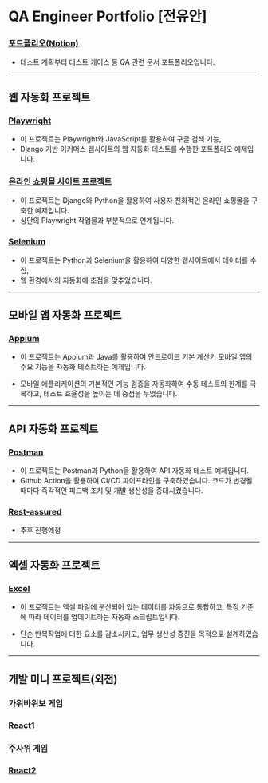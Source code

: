 # QA Engineer Portfolio [전유안]

### [포트폴리오(Notion)](https://www.notion.so/QA-Engineer-Portfolio-26cc3816da3e804b956cee8b2f3a4c09)
- 테스트 계획부터 테스트 케이스 등 QA 관련 문서 포트폴리오입니다.
---

## 웹 자동화 프로젝트


### [Playwright](https://github.com/euuuuuuan/qa-automation-playwright)

- 이 프로젝트는 Playwright와 JavaScript를 활용하여 구글 검색 기능,
- Django 기반 이커머스 웹사이트의 웹 자동화 테스트를 수행한 포트폴리오 예제입니다.


### [온라인 쇼핑몰 사이트 프로젝트](https://github.com/euuuuuuan/qa-e-commerce-site-django)

- 이 프로젝트는 Django와 Python을 활용하여 사용자 친화적인 온라인 쇼핑몰을 구축한 예제입니다.
- 상단의 Playwright 작업물과 부분적으로 연계됩니다.


### [Selenium](https://github.com/euuuuuuan/dynamic-web-scraping-selenium)

- 이 프로젝트는 Python과 Selenium을 활용하여 다양한 웹사이트에서 데이터를 수집,
- 웹 환경에서의 자동화에 초점을 맞추었습니다.

---


## 모바일 앱 자동화 프로젝트


### [Appium](https://github.com/euuuuuuan/qa-automation-appium)

- 이 프로젝트는 Appium과 Java를 활용하여 안드로이드 기본 계산기 모바일 앱의 주요 기능을 자동화 테스트하는 예제입니다.

- 모바일 애플리케이션의 기본적인 기능 검증을 자동화하여 수동 테스트의 한계를 극복하고, 테스트 효율성을 높이는 데 중점을 두었습니다.


---

## API 자동화 프로젝트

### [Postman](https://github.com/euuuuuuan/postman-api-automation)

- 이 프로젝트는 Postman과 Python을 활용하여 API 자동화 테스트 예제입니다.
- Github Action을 활용하여 CI/CD 파이프라인을 구축하였습니다. 코드가 변경될 때마다 즉각적인 피드백 조치 및 개발 생산성을 증대시켰습니다.

### [Rest-assured](https://github.com/euuuuuuan/restassured-api-automation)

- 추후 진행예정

---

## 엑셀 자동화 프로젝트

### [Excel](https://github.com/euuuuuuan/excel-data-automation)

- 이 프로젝트는 엑셀 파일에 분산되어 있는 데이터를 자동으로 통합하고, 특정 기준에 따라 데이터를 업데이트하는 자동화 스크립트입니다.

- 단순 반복작업에 대한 요소를 감소시키고, 업무 생산성 증진을 목적으로 설계하였습니다.


---

## 개발 미니 프로젝트(외전)

### 가위바위보 게임
### [React1](https://github.com/euuuuuuan/react-rock-scissor-paper)

### 주사위 게임
### [React2](https://github.com/euuuuuuan/react-dice-game)


